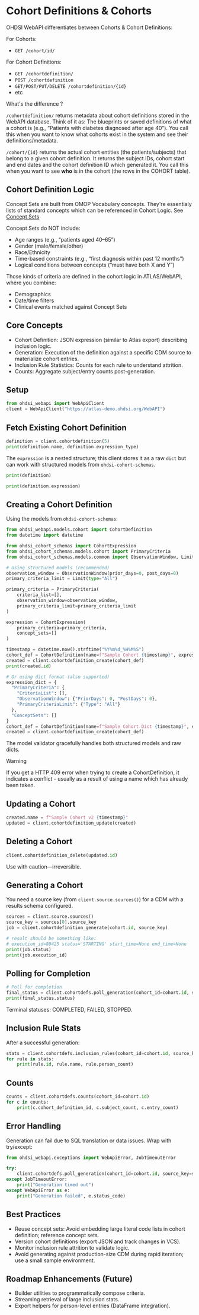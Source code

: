 # Cohort Definitions & Cohorts 

OHDSI WebAPI differentiates between Cohorts & Cohort Definitions: 

For Cohorts:
- `GET /cohort/id/` 

For Cohort Definitions: 
- `GET /cohortdefinition/` 
- `POST /cohortdefinition` 
- `GET/POST/PUT/DELETE /cohortdefinition/{id}` 
- etc

What's the difference ? 

`/cohortdefinition/` returns metadata about cohort definitions stored in the WebAPI database.
Think of it as: The blueprints or saved definitions of what a cohort is (e.g., “Patients with diabetes diagnosed after age 40”).
You call this when you want to know what cohorts exist in the system and see their definitions/metadata.

`/cohort/{id}` returns the actual cohort entities (the patients/subjects) that belong to a given cohort definition.
It returns the subject IDs, cohort start and end dates and the cohort definition ID which generated it. 
You call this when you want to see **who** is in the cohort (the rows in the COHORT table).


## Cohort Definition Logic 

Concept Sets are built from OMOP Vocabulary concepts. They're essentialy lists of standard concepts which can be referenced in Cohort Logic. See [Concept Sets](./concept_sets.md)

Concept Sets do NOT include: 
- Age ranges (e.g., “patients aged 40–65”)
- Gender (male/female/other)
- Race/Ethnicity
- Time-based constraints (e.g., “first diagnosis within past 12 months”)
- Logical conditions between concepts (“must have both X and Y”)

Those kinds of criteria are defined in the cohort logic in ATLAS/WebAPI, where you combine:
- Demographics
- Date/time filters
- Clinical events matched against Concept Sets

## Core Concepts
- Cohort Definition: JSON expression (similar to Atlas export) describing inclusion logic.
- Generation: Execution of the definition against a specific CDM source to materialize cohort entries.
- Inclusion Rule Statistics: Counts for each rule to understand attrition.
- Counts: Aggregate subject/entry counts post-generation.

## Setup
```python
from ohdsi_webapi import WebApiClient
client = WebApiClient("https://atlas-demo.ohdsi.org/WebAPI")
```

## Fetch Existing Cohort Definition
```python
definition = client.cohortdefinition(5)     
print(definition.name, definition.expression_type)
```
The `expression` is a nested structure; this client stores it as a raw `dict` but can work with structured models from `ohdsi-cohort-schemas`.

```python
print(definition) 

print(definition.expression)
```




## Creating a Cohort Definition

Using the models from `ohdsi-cohort-schemas`:

```python
from ohdsi_webapi.models.cohort import CohortDefinition
from datetime import datetime

from ohdsi_cohort_schemas import CohortExpression
from ohdsi_cohort_schemas.models.cohort import PrimaryCriteria
from ohdsi_cohort_schemas.models.common import ObservationWindow, Limit

# Using structured models (recommended)
observation_window = ObservationWindow(prior_days=0, post_days=0)
primary_criteria_limit = Limit(type="All")

primary_criteria = PrimaryCriteria(
    criteria_list=[],
    observation_window=observation_window,
    primary_criteria_limit=primary_criteria_limit
)

expression = CohortExpression(
    primary_criteria=primary_criteria,
    concept_sets=[]
)

timestamp = datetime.now().strftime("%Y%m%d_%H%M%S")
cohort_def = CohortDefinition(name=f"Sample Cohort {timestamp}", expression=expression)
created = client.cohortdefinition_create(cohort_def)
print(created.id)

# Or using dict format (also supported)
expression_dict = {
  "PrimaryCriteria": {
    "CriteriaList": [],
    "ObservationWindow": {"PriorDays": 0, "PostDays": 0},
    "PrimaryCriteriaLimit": {"Type": "All"}
  },
  "ConceptSets": []
}
cohort_def = CohortDefinition(name=f"Sample Cohort Dict {timestamp}", expression=expression_dict)
created = client.cohortdefinition_create(cohort_def)
```
The model validator gracefully handles both structured models and raw dicts.


> [!WARNING]
> If you get a HTTP 409 error when trying to create a CohortDefinition, it indicates a conflict - usually
> as a result of using a name which has already been taken.  

## Updating a Cohort
```python
created.name = f"Sample Cohort v2 {timestamp}"
updated = client.cohortdefinition_update(created)
```

## Deleting a Cohort
```python
client.cohortdefinition_delete(updated.id)
```
Use with caution—irreversible.

## Generating a Cohort
You need a source key (from `client.source.sources()`) for a CDM with a results schema configured.

```python
sources = client.source.sources()
source_key = sources[0].source_key
job = client.cohortdefinition_generate(cohort.id, source_key)

# result should be something like: 
# execution_id=80425 status='STARTING' start_time=None end_time=None
print(job.status)
print(job.execution_id)
```


## Polling for Completion

```python
# Poll for completion
final_status = client.cohortdefs.poll_generation(cohort_id=cohort.id, source_key=source_key)
print(final_status.status)
```
Terminal statuses: COMPLETED, FAILED, STOPPED.

## Inclusion Rule Stats
After a successful generation:

```python
stats = client.cohortdefs.inclusion_rules(cohort_id=cohort.id, source_key=source_key)
for rule in stats:
    print(rule.id, rule.name, rule.person_count)
```

## Counts

```python
counts = client.cohortdefs.counts(cohort_id=cohort.id)
for c in counts:
    print(c.cohort_definition_id, c.subject_count, c.entry_count)
```

## Error Handling
Generation can fail due to SQL translation or data issues. Wrap with try/except:

```python
from ohdsi_webapi.exceptions import WebApiError, JobTimeoutError

try:
    client.cohortdefs.poll_generation(cohort_id=cohort.id, source_key=source_key)
except JobTimeoutError:
    print("Generation timed out")
except WebApiError as e:
    print("Generation failed", e.status_code)
```

## Best Practices
- Reuse concept sets: Avoid embedding large literal code lists in cohort definition; reference concept sets.
- Version cohort definitions (export JSON and track changes in VCS).
- Monitor inclusion rule attrition to validate logic.
- Avoid generating against production-size CDM during rapid iteration; use a small sample environment.

## Roadmap Enhancements (Future)
- Builder utilities to programmatically compose criteria.
- Streaming retrieval of large inclusion stats.
- Export helpers for person-level entries (DataFrame integration).
